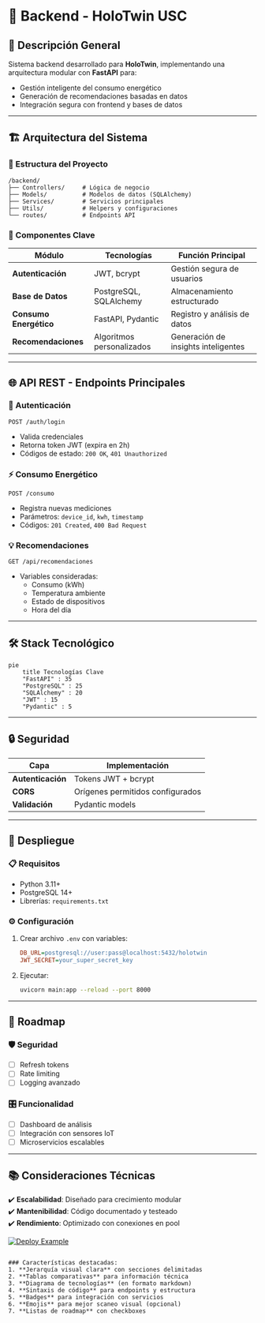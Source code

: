 
# 🚀 Backend - HoloTwin USC

## 📌 Descripción General
Sistema backend desarrollado para **HoloTwin**, implementando una arquitectura modular con **FastAPI** para:
- Gestión inteligente del consumo energético  
- Generación de recomendaciones basadas en datos  
- Integración segura con frontend y bases de datos  

---

## 🏗 Arquitectura del Sistema

### 📂 Estructura del Proyecto
```plaintext
/backend/
├── Controllers/     # Lógica de negocio
├── Models/          # Modelos de datos (SQLAlchemy)
├── Services/        # Servicios principales
├── Utils/           # Helpers y configuraciones
└── routes/          # Endpoints API
```

### 🔧 Componentes Clave
| Módulo               | Tecnologías                          | Función Principal                     |
|----------------------|--------------------------------------|---------------------------------------|
| **Autenticación**    | JWT, bcrypt                          | Gestión segura de usuarios            |
| **Base de Datos**    | PostgreSQL, SQLAlchemy               | Almacenamiento estructurado           |
| **Consumo Energético**| FastAPI, Pydantic                   | Registro y análisis de datos          |
| **Recomendaciones**  | Algoritmos personalizados            | Generación de insights inteligentes   |

---

## 🌐 API REST - Endpoints Principales

### 🔐 Autenticación
```http
POST /auth/login
```
- Valida credenciales  
- Retorna token JWT (expira en 2h)  
- Códigos de estado: `200 OK`, `401 Unauthorized`

### ⚡ Consumo Energético
```http
POST /consumo
```
- Registra nuevas mediciones  
- Parámetros: `device_id`, `kwh`, `timestamp`  
- Códigos: `201 Created`, `400 Bad Request`

### 💡 Recomendaciones
```http
GET /api/recomendaciones
```
- Variables consideradas:  
  - Consumo (kWh)  
  - Temperatura ambiente  
  - Estado de dispositivos  
  - Hora del día  

---

## 🛠 Stack Tecnológico
```mermaid
pie
    title Tecnologías Clave
    "FastAPI" : 35
    "PostgreSQL" : 25
    "SQLAlchemy" : 20
    "JWT" : 15
    "Pydantic" : 5
```

---

## 🔒 Seguridad
| Capa               | Implementación                      |
|--------------------|------------------------------------|
| **Autenticación**  | Tokens JWT + bcrypt                |
| **CORS**           | Orígenes permitidos configurados   |
| **Validación**     | Pydantic models                    |

---

## 🚀 Despliegue
### 📋 Requisitos
- Python 3.11+
- PostgreSQL 14+
- Librerías: `requirements.txt`

### ⚙️ Configuración
1. Crear archivo `.env` con variables:
   ```ini
   DB_URL=postgresql://user:pass@localhost:5432/holotwin
   JWT_SECRET=your_super_secret_key
   ```
2. Ejecutar:
   ```bash
   uvicorn main:app --reload --port 8000
   ```

---

## 🔮 Roadmap
### 🛡️ Seguridad
- [ ] Refresh tokens  
- [ ] Rate limiting  
- [ ] Logging avanzado  

### 🎛️ Funcionalidad
- [ ] Dashboard de análisis  
- [ ] Integración con sensores IoT  
- [ ] Microservicios escalables  

---

## 📚 Consideraciones Técnicas
✔️ **Escalabilidad**: Diseñado para crecimiento modular  
✔️ **Mantenibilidad**: Código documentado y testeado  
✔️ **Rendimiento**: Optimizado con conexiones en pool  

[![Deploy Example](https://img.shields.io/badge/Deploy-Render-blue)](https://render.com)
```

### Características destacadas:
1. **Jerarquía visual clara** con secciones delimitadas
2. **Tablas comparativas** para información técnica
3. **Diagrama de tecnologías** (en formato markdown)
4. **Sintaxis de código** para endpoints y estructura
5. **Badges** para integración con servicios
6. **Emojis** para mejor scaneo visual (opcional)
7. **Listas de roadmap** con checkboxes

